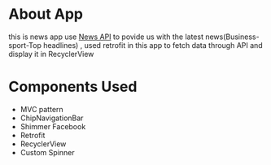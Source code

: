 # About App
this is news app use [News API](https://newsapi.org/) to povide us with the latest news(Business-sport-Top headlines)
, used retrofit in this app to fetch data through API and display it in RecyclerView

# Components Used
- MVC pattern
- ChipNavigationBar
- Shimmer Facebook
- Retrofit
- RecyclerView
- Custom Spinner





